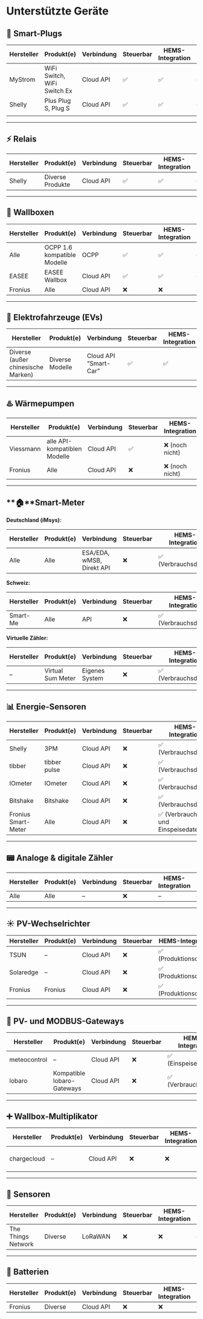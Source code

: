# Unterstützte Geräte 

## 🔌 Smart-Plugs

| **Hersteller** | **Produkt(e)** | **Verbindung** | **Steuerbar** | **HEMS-Integration** | **Kommentar** |
| --- | --- | --- | --- | --- | --- |
| MyStrom | WiFi Switch, WiFi Switch Ex | Cloud API | ✅ | ✅ | – |
| Shelly | Plus Plug S, Plug S | Cloud API | ✅ | ✅ | – |
|  |  |  |  |  |  |

---

## ⚡ Relais

| **Hersteller** | **Produkt(e)** | **Verbindung** | **Steuerbar** | **HEMS-Integration** | **Kommentar** |
| --- | --- | --- | --- | --- | --- |
| Shelly | Diverse Produkte | Cloud API | ✅ | ✅ | – |

---

## 🚗 Wallboxen

| **Hersteller** | **Produkt(e)** | **Verbindung** | **Steuerbar** | **HEMS-Integration** | **Kommentar** |
| --- | --- | --- | --- | --- | --- |
| Alle | OCPP 1.6 kompatible Modelle | OCPP | ✅ | ✅ | – |
| EASEE | EASEE Wallbox | Cloud API | ✅ | ✅ | – |
| Fronius | Alle | Cloud API | ❌ | ❌ | – |

---

## 🚙 Elektrofahrzeuge (EVs)

| **Hersteller** | **Produkt(e)** | **Verbindung** | **Steuerbar** | **HEMS-Integration** | **Kommentar** |
| --- | --- | --- | --- | --- | --- |
| Diverse (außer chinesische Marken) | Diverse Modelle | Cloud API “Smart-Car” | ✅ | ✅ | – |

---

## ♨️ Wärmepumpen

| **Hersteller** | **Produkt(e)** | **Verbindung** | **Steuerbar** | **HEMS-Integration** | **Kommentar** |
| --- | --- | --- | --- | --- | --- |
| Viessmann | alle API-kompatiblen Modelle | Cloud API | ✅ | ❌ (noch nicht) | – |
| Fronius  | Alle | Cloud API | ❌ | ❌ (noch nicht) | – |

---

## **🏠**Smart-Meter

**Deutschland (iMsys):**

| **Hersteller** | **Produkt(e)** | **Verbindung** | **Steuerbar** | **HEMS-Integration** | **Kommentar** |
| --- | --- | --- | --- | --- | --- |
| Alle | Alle | ESA/EDA, wMSB, Direkt API | ❌ | ✅ (Verbrauchsdaten) | – |

**Schweiz:**

| Hersteller | Produkt(e) | Verbindung | Steuerbar | HEMS-Integration | Kommentar |
| --- | --- | --- | --- | --- | --- |
| Smart-Me | Alle | API | ❌ | ✅ (Verbrauchsdaten) | – |

**Virtuelle Zähler:**

| Hersteller | Produkt(e) | Verbindung | Steuerbar | HEMS-Integration | Kommentar |
| --- | --- | --- | --- | --- | --- |
| – | Virtual Sum Meter | Eigenes System | ❌ | ✅ (Verbrauchsdaten) | – |

---

## 📊 Energie-Sensoren

| Hersteller | Produkt(e) | Verbindung | Steuerbar | HEMS-Integration | Kommentar |
| --- | --- | --- | --- | --- | --- |
| Shelly | 3PM | Cloud API | ❌ | ✅ (Verbrauchsdaten) | – |
| tibber | tibber pulse | Cloud API | ❌ | ✅ (Verbrauchsdaten) | – |
| IOmeter | IOmeter | Cloud API | ❌ | ✅ (Verbrauchsdaten) | – |
| Bitshake | Bitshake | Cloud API | ❌ | ✅ (Verbrauchsdaten) | – |
| Fronius Smart-Meter | Alle | Cloud API | ❌ | ✅ (Verbrauchs- und Einspeisedaten) | – |

---

## 📟 Analoge & digitale Zähler

| Hersteller | Produkt(e) | Verbindung | Steuerbar | HEMS-Integration | Kommentar |
| --- | --- | --- | --- | --- | --- |
| Alle | Alle | – | ❌ | – | – |

---

## ☀️ PV-Wechselrichter

| Hersteller | Produkt(e) | Verbindung | Steuerbar | HEMS-Integration | Kommentar |
| --- | --- | --- | --- | --- | --- |
| TSUN | – | Cloud API | ❌ | ✅ (Produktionsdaten) | – |
| Solaredge | – | Cloud API | ❌ | ✅ (Produktionsdaten) | – |
| Fronius | Fronius | Cloud API | ❌ | ✅ (Produktionsdaten) | – |

---

## 🔌 PV- und MODBUS-Gateways

| Hersteller | Produkt(e) | Verbindung | Steuerbar | HEMS-Integration | Kommentar |
| --- | --- | --- | --- | --- | --- |
| meteocontrol | – | Cloud API | ❌ | ✅ (Einspeisedaten) | – |
| lobaro | Kompatible lobaro-Gateways | Cloud API | ❌ | ✅ (Verbrauchsdaten) | Viele Industrieanwendungen |

---

## ➕ Wallbox-Multiplikator

| Hersteller | Produkt(e) | Verbindung | Steuerbar | HEMS-Integration | Kommentar |
| --- | --- | --- | --- | --- | --- |
| chargecloud | – | Cloud API | ❌ | ❌ | Datenempfang ohne Steuerung |

---

## 📡 Sensoren

| Hersteller | Produkt(e) | Verbindung | Steuerbar | HEMS-Integration | Kommentar |
| --- | --- | --- | --- | --- | --- |
| The Things Network | Diverse | LoRaWAN | ❌ | ❌ | – |

---

## 🔋 Batterien

| Hersteller | Produkt(e) | Verbindung | Steuerbar | HEMS-Integration | Kommentar |
| --- | --- | --- | --- | --- | --- |
| Fronius | Diverse | Cloud API | ❌ | ❌ | – |